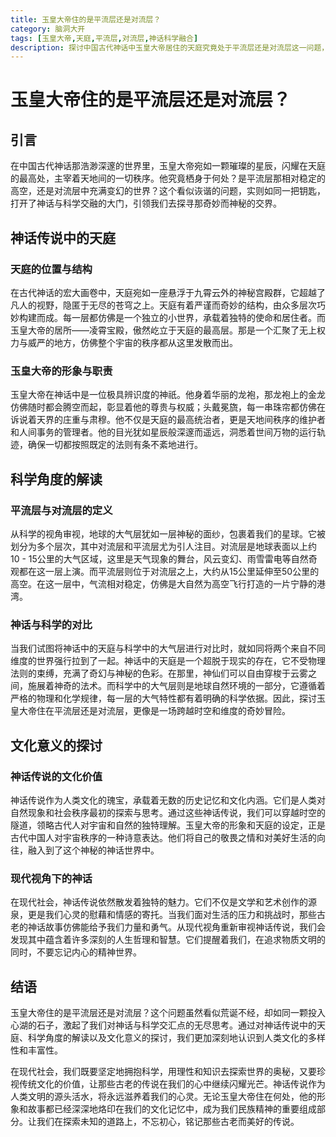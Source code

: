 ```yaml
---
title: 玉皇大帝住的是平流层还是对流层？
category: 脑洞大开
tags: [玉皇大帝,天庭,平流层,对流层,神话科学融合]
description: 探讨中国古代神话中玉皇大帝居住的天庭究竟处于平流层还是对流层这一问题，从神话传说、科学角度及文化意义多方面展开分析，开启神话与科学交融的奇妙探索之旅。
---
```


# 玉皇大帝住的是平流层还是对流层？

## 引言

在中国古代神话那浩渺深邃的世界里，玉皇大帝宛如一颗璀璨的星辰，闪耀在天庭的最高处，主宰着天地间的一切秩序。他究竟栖身于何处？是平流层那相对稳定的高空，还是对流层中充满变幻的世界？这个看似诙谐的问题，实则如同一把钥匙，打开了神话与科学交融的大门，引领我们去探寻那奇妙而神秘的交界。

## 神话传说中的天庭

### 天庭的位置与结构

在古代神话的宏大画卷中，天庭宛如一座悬浮于九霄云外的神秘宫殿群，它超越了凡人的视野，隐匿于无尽的苍穹之上。天庭有着严谨而奇妙的结构，由众多层次巧妙构建而成。每一层都仿佛是一个独立的小世界，承载着独特的使命和居住者。而玉皇大帝的居所——凌霄宝殿，傲然屹立于天庭的最高层。那是一个汇聚了无上权力与威严的地方，仿佛整个宇宙的秩序都从这里发散而出。

### 玉皇大帝的形象与职责

玉皇大帝在神话中是一位极具辨识度的神祇。他身着华丽的龙袍，那龙袍上的金龙仿佛随时都会腾空而起，彰显着他的尊贵与权威；头戴冕旒，每一串珠帘都仿佛在诉说着天界的庄重与肃穆。他不仅是天庭的最高统治者，更是天地间秩序的维护者和人间事务的管理者。他的目光犹如星辰般深邃而遥远，洞悉着世间万物的运行轨迹，确保一切都按照既定的法则有条不紊地进行。

## 科学角度的解读

### 平流层与对流层的定义

从科学的视角审视，地球的大气层犹如一层神秘的面纱，包裹着我们的星球。它被划分为多个层次，其中对流层和平流层尤为引人注目。对流层是地球表面以上约10 - 15公里的大气区域，这里是天气现象的舞台，风云变幻、雨雪雷电等自然奇观都在这一层上演。而平流层则位于对流层之上，大约从15公里延伸至50公里的高空。在这一层中，气流相对稳定，仿佛是大自然为高空飞行打造的一片宁静的港湾。

### 神话与科学的对比

当我们试图将神话中的天庭与科学中的大气层进行对比时，就如同将两个来自不同维度的世界强行拉到了一起。神话中的天庭是一个超脱于现实的存在，它不受物理法则的束缚，充满了奇幻与神秘的色彩。在那里，神仙们可以自由穿梭于云雾之间，施展着神奇的法术。而科学中的大气层则是地球自然环境的一部分，它遵循着严格的物理和化学规律，每一层的大气特性都有着明确的科学依据。因此，探讨玉皇大帝住在平流层还是对流层，更像是一场跨越时空和维度的奇妙冒险。

## 文化意义的探讨

### 神话传说的文化价值

神话传说作为人类文化的瑰宝，承载着无数的历史记忆和文化内涵。它们是人类对自然现象和社会秩序最初的探索与思考。通过这些神话传说，我们可以穿越时空的隧道，领略古代人对宇宙和自然的独特理解。玉皇大帝的形象和天庭的设定，正是古代中国人对宇宙秩序的一种诗意表达。他们将自己的敬畏之情和对美好生活的向往，融入到了这个神秘的神话世界中。

### 现代视角下的神话

在现代社会，神话传说依然散发着独特的魅力。它们不仅是文学和艺术创作的源泉，更是我们心灵的慰藉和情感的寄托。当我们面对生活的压力和挑战时，那些古老的神话故事仿佛能给予我们力量和勇气。从现代视角重新审视神话传说，我们会发现其中蕴含着许多深刻的人生哲理和智慧。它们提醒着我们，在追求物质文明的同时，不要忘记内心的精神世界。

## 结语

玉皇大帝住的是平流层还是对流层？这个问题虽然看似荒诞不经，却如同一颗投入心湖的石子，激起了我们对神话与科学交汇点的无尽思考。通过对神话传说中的天庭、科学角度的解读以及文化意义的探讨，我们更加深刻地认识到人类文化的多样性和丰富性。

在现代社会，我们既要坚定地拥抱科学，用理性和知识去探索世界的奥秘，又要珍视传统文化的价值，让那些古老的传说在我们的心中继续闪耀光芒。神话传说作为人类文明的源头活水，将永远滋养着我们的心灵。无论玉皇大帝住在何处，他的形象和故事都已经深深地烙印在我们的文化记忆中，成为我们民族精神的重要组成部分。让我们在探索未知的道路上，不忘初心，铭记那些古老而美好的传说。